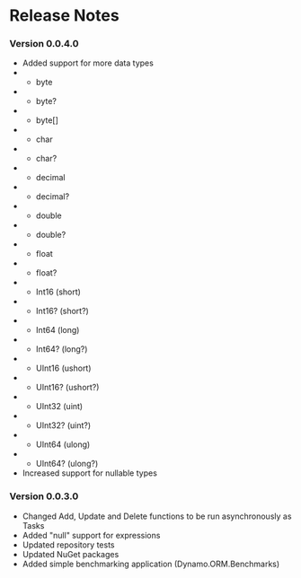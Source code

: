 # Release Notes

### Version 0.0.4.0
* Added support for more data types
* * byte
* * byte?
* * byte[]
* * char
* * char?
* * decimal
* * decimal?
* * double
* * double?
* * float
* * float?
* * Int16 (short)
* * Int16? (short?)
* * Int64 (long)
* * Int64? (long?)
* * UInt16 (ushort)
* * UInt16? (ushort?)
* * UInt32 (uint)
* * UInt32? (uint?)
* * UInt64 (ulong)
* * UInt64? (ulong?)
* Increased support for nullable types

### Version 0.0.3.0

* Changed Add, Update and Delete functions to be run asynchronously as Tasks
* Added "null" support for expressions
* Updated repository tests
* Updated NuGet packages
* Added simple benchmarking application (Dynamo.ORM.Benchmarks)
